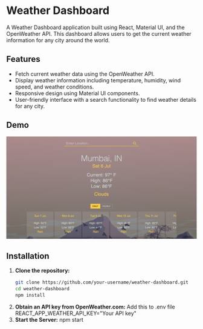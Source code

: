 # Weather Dashboard

A Weather Dashboard application built using React, Material UI, and the OpenWeather API. This dashboard allows users to get the current weather information for any city around the world.

## Features

- Fetch current weather data using the OpenWeather API.
- Display weather information including temperature, humidity, wind speed, and weather conditions.
- Responsive design using Material UI components.
- User-friendly interface with a search functionality to find weather details for any city.

## Demo

![Weather Dashboard Screenshot](screenshot.png)

## Installation

1. **Clone the repository:**
   ```bash
   git clone https://github.com/your-username/weather-dashboard.git
   cd weather-dashboard
   npm install
2. **Obtain an API key from OpenWeather.com:**
    Add this to .env file REACT_APP_WEATHER_API_KEY="Your API key"
2. **Start the Server:**
    npm start
